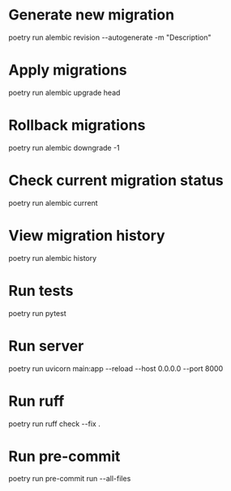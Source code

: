 # Generate new migration

poetry run alembic revision --autogenerate -m "Description"

# Apply migrations

poetry run alembic upgrade head

# Rollback migrations

poetry run alembic downgrade -1

# Check current migration status

poetry run alembic current

# View migration history

poetry run alembic history

# Run tests

poetry run pytest

# Run server

poetry run uvicorn main:app --reload --host 0.0.0.0 --port 8000

# Run ruff

poetry run ruff check --fix .

# Run pre-commit

poetry run pre-commit run --all-files
